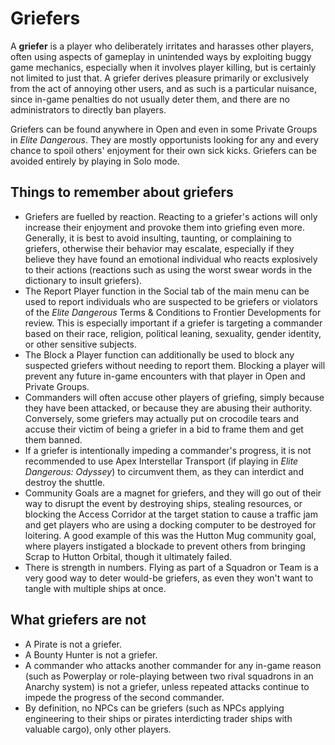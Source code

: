 # Griefers
A **griefer** is a player who deliberately irritates and harasses other players, often using aspects of gameplay in unintended ways by exploiting buggy game mechanics, especially when it involves player killing, but is certainly not limited to just that. A griefer derives pleasure primarily or exclusively from the act of annoying other users, and as such is a particular nuisance, since in-game penalties do not usually deter them, and there are no administrators to directly ban players.

Griefers can be found anywhere in Open and even in some Private Groups in *Elite Dangerous*. They are mostly opportunists looking for any and every chance to spoil others' enjoyment for their own sick kicks. Griefers can be avoided entirely by playing in Solo mode.

## Things to remember about griefers

- Griefers are fuelled by reaction. Reacting to a griefer's actions will only increase their enjoyment and provoke them into griefing even more. Generally, it is best to avoid insulting, taunting, or complaining to griefers, otherwise their behavior may escalate, especially if they believe they have found an emotional individual who reacts explosively to their actions (reactions such as using the worst swear words in the dictionary to insult griefers).
- The Report Player function in the Social tab of the main menu can be used to report individuals who are suspected to be griefers or violators of the *Elite Dangerous* Terms & Conditions to Frontier Developments for review. This is especially important if a griefer is targeting a commander based on their race, religion, political leaning, sexuality, gender identity, or other sensitive subjects.
- The Block a Player function can additionally be used to block any suspected griefers without needing to report them. Blocking a player will prevent any future in-game encounters with that player in Open and Private Groups.
- Commanders will often accuse other players of griefing, simply because they have been attacked, or because they are abusing their authority. Conversely, some griefers may actually put on crocodile tears and accuse their victim of being a griefer in a bid to frame them and get them banned.
- If a griefer is intentionally impeding a commander's progress, it is not recommended to use Apex Interstellar Transport (if playing in *Elite Dangerous: Odyssey*) to circumvent them, as they can interdict and destroy the shuttle.
- Community Goals are a magnet for griefers, and they will go out of their way to disrupt the event by destroying ships, stealing resources, or blocking the Access Corridor at the target station to cause a traffic jam and get players who are using a docking computer to be destroyed for loitering. A good example of this was the Hutton Mug community goal, where players instigated a blockade to prevent others from bringing Scrap to Hutton Orbital, though it ultimately failed.
- There is strength in numbers. Flying as part of a Squadron or Team is a very good way to deter would-be griefers, as even they won't want to tangle with multiple ships at once.

## What griefers are not

- A Pirate is not a griefer.
- A Bounty Hunter is not a griefer.
- A commander who attacks another commander for any in-game reason (such as Powerplay or role-playing between two rival squadrons in an Anarchy system) is not a griefer, unless repeated attacks continue to impede the progress of the second commander.
- By definition, no NPCs can be griefers (such as NPCs applying engineering to their ships or pirates interdicting trader ships with valuable cargo), only other players.